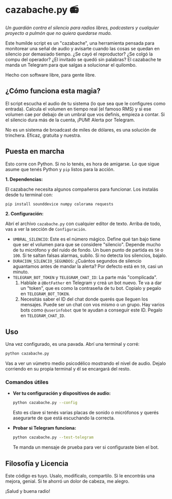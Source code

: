# cazabache.py 📻

*Un guardián contra el silencio para radios libres, podcasters y cualquier proyecto a pulmón que no quiera quedarse mudo.*

Este humilde script es un "cazabache", una herramienta pensada para monitorear una señal de audio y avisarte cuando las cosas se quedan en silencio por demasiado tiempo. ¿Se cayó el reproductor? ¿Se colgó la compu del operador? ¿El invitado se quedó sin palabras? El cazabache te manda un Telegram para que salgas a solucionar el quilombo.

Hecho con software libre, para gente libre.

## ¿Cómo funciona esta magia?

El script escucha el audio de tu sistema (lo que sea que le configures como entrada). Calcula el volumen en tiempo real (el famoso RMS) y si ese volumen cae por debajo de un umbral que vos definís, empieza a contar. Si el silencio dura más de la cuenta, ¡PUM! Alerta por Telegram.

No es un sistema de broadcast de miles de dólares, es una solución de trinchera. Eficaz, gratuita y nuestra.

## Puesta en marcha

Esto corre con Python. Si no lo tenés, es hora de amigarse. Lo que sigue asume que tenés Python y `pip` listos para la acción.

**1. Dependencias:**

El cazabache necesita algunos compañeros para funcionar. Los instalás desde tu terminal con:

```bash
pip install sounddevice numpy colorama requests
```

**2. Configuración:**

Abrí el archivo `cazabache.py` con cualquier editor de texto. Arriba de todo, vas a ver la sección de `Configuración`.

*   `UMBRAL_SILENCIO`: Este es el número mágico. Define qué tan bajo tiene que ser el volumen para que se considere "silencio". Depende mucho de tu micrófono y del ruido de fondo. Un buen punto de partida es `50` o `100`. Si te saltan falsas alarmas, subilo. Si no detecta los silencios, bajalo.
*   `DURACION_SILENCIO_SEGUNDOS`: ¿Cuántos segundos de silencio aguantamos antes de mandar la alerta? Por defecto está en `59`, casi un minuto.
*   `TELEGRAM_BOT_TOKEN` y `TELEGRAM_CHAT_ID`: La parte más "complicada".
    1.  Hablale a `@BotFather` en Telegram y creá un bot nuevo. Te va a dar un "token", que es como la contraseña de tu bot. Copialo y pegalo en `TELEGRAM_BOT_TOKEN`.
    2.  Necesitás saber el ID del chat donde querés que lleguen los mensajes. Puede ser un chat con vos mismo o un grupo. Hay varios bots como `@userinfobot` que te ayudan a conseguir este ID. Pegalo en `TELEGRAM_CHAT_ID`.

## Uso

Una vez configurado, es una pavada. Abrí una terminal y corré:

```bash
python cazabache.py
```

Vas a ver un vúmetro medio psicodélico mostrando el nivel de audio. Dejalo corriendo en su propia terminal y él se encargará del resto.

### Comandos útiles

*   **Ver tu configuración y dispositivos de audio:**
    ```bash
    python cazabache.py --config
    ```
    Esto es clave si tenés varias placas de sonido o micrófonos y querés asegurarte de que está escuchando la correcta.

*   **Probar si Telegram funciona:**
    ```bash
    python cazabache.py --test-telegram
    ```
    Te manda un mensaje de prueba para ver si configuraste bien el bot.

## Filosofía y Licencia

Este código es tuyo. Usalo, modificalo, compartilo. Si le encontrás una mejora, genial. Si te ahorró un dolor de cabeza, me alegro. 

¡Salud y buena radio!
